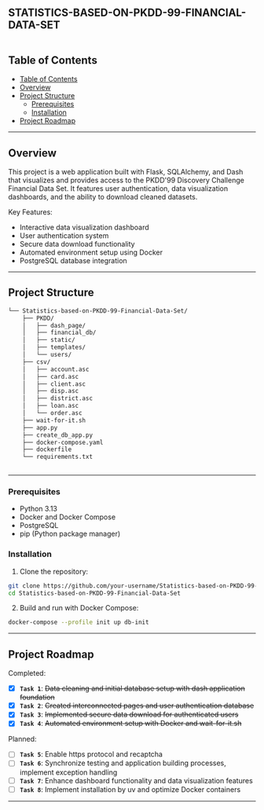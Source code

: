 <div align="left">
    <div style="display: inline-block;">
        <h2 style="display: inline-block; vertical-align: middle; margin-top: 0;">STATISTICS-BASED-ON-PKDD-99-FINANCIAL-DATA-SET</h2>
    </div>
</div>

##  Table of Contents

- [Table of Contents](#table-of-contents)
- [Overview](#overview)
- [Project Structure](#project-structure)
  - [Prerequisites](#prerequisites)
  - [Installation](#installation)
- [Project Roadmap](#project-roadmap)

---

##  Overview

This project is a web application built with Flask, SQLAlchemy, and Dash that visualizes and provides access to the PKDD'99 Discovery Challenge Financial Data Set. It features user authentication, data visualization dashboards, and the ability to download cleaned datasets.

Key Features:
- Interactive data visualization dashboard
- User authentication system
- Secure data download functionality
- Automated environment setup using Docker
- PostgreSQL database integration

---

##  Project Structure

```sh
└── Statistics-based-on-PKDD-99-Financial-Data-Set/
    ├── PKDD/                          
    │   ├── dash_page/              
    │   ├── financial_db/              
    │   ├── static/                    
    │   ├── templates/                 
    │   └── users/                     
    ├── csv/                           
    │   ├── account.asc
    │   ├── card.asc
    │   ├── client.asc
    │   ├── disp.asc
    │   ├── district.asc
    │   ├── loan.asc
    │   └── order.asc
    ├── wait-for-it.sh     
    ├── app.py     
    ├── create_db_app.py           
    ├── docker-compose.yaml          
    ├── dockerfile               
    └── requirements.txt                 
          
```


---

###  Prerequisites

- Python 3.13
- Docker and Docker Compose
- PostgreSQL
- pip (Python package manager)

### Installation

1. Clone the repository:
```bash
git clone https://github.com/your-username/Statistics-based-on-PKDD-99-Financial-Data-Set.git
cd Statistics-based-on-PKDD-99-Financial-Data-Set
```

2. Build and run with Docker Compose:
```bash
docker-compose --profile init up db-init
```

---

##  Project Roadmap

Completed:
- [X] **`Task 1`**: <strike>Data cleaning and initial database setup with dash application foundation</strike>
- [X] **`Task 2`**: <strike>Created interconnected pages and user authentication database</strike>
- [X] **`Task 3`**: <strike>Implemented secure data download for authenticated users</strike>
- [X] **`Task 4`**: <strike>Automated environment setup with Docker and wait-for-it.sh</strike>

Planned:
- [ ] **`Task 5`**: Enable https protocol and recaptcha
- [ ] **`Task 6`**: Synchronize testing and application building processes, implement exception handling
- [ ] **`Task 7`**: Enhance dashboard functionality and data visualization features
- [ ] **`Task 8`**: Implement installation by uv and optimize Docker containers

---
